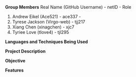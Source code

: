 **Group Members**
Real Name (GitHub Username) - netID - Role
1) Andrew Eikel (Ace521) - ace337 - 
2) Tyrese Jackson (Virgo-web) - tjj217
3) Xiang Chen (xinagchen) - xjc7
4) Tyriee Love (tlove4) - tjl295

**Languages and Techniques Being Used**



**Project Description**



**Objective**





**Features**

